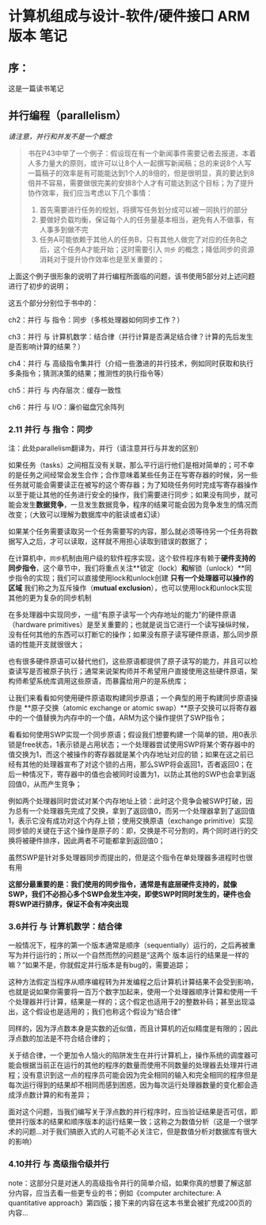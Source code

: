 # 计算机组成与设计-软件/硬件接口 ARM版本 笔记



## 序：

这是一篇读书笔记



## 并行编程（parallelism）

*请注意，并行和并发不是一个概念*

> 书在P43中举了一个例子：假设现在有一个新闻事件需要记者去报道，本着人多力量大的原则，或许可以让8个人一起撰写新闻稿；总的来说8个人写一篇稿子的效率是有可能能达到1个人的8倍的，但是很明显，真的要达到8倍并不容易，需要做很完美的安排8个人才有可能达到这个目标；为了提升协作效率，我们应当考虑以下几个事情：
>
> 1. 首先需要进行任务的规划，将撰写任务划分成可以被一同执行的部分
> 2. 要做好负载均衡，保证每个人的任务量基本相当，避免有人不做事，有人事多到做不完
> 3. 任务A可能依赖于其他人的任务B，只有其他人做完了对应的任务B之后，这个任务A才能开始；这时需要引入 `同步` 的概念；降低同步的资源消耗对于提升协作效率也是至关重要的；

上面这个例子很形象的说明了并行编程所面临的问题，该书使用5部分对上述问题进行了初步的说明；

这五个部分分别位于书中的：

ch2：并行 与 指令：同步（多核处理器如何同步工作？）

ch3：并行 与 计算机数学：结合律（并行计算是否满足结合律？计算的先后发生是否影响计算的结果？）

ch4：并行 与 高级指令集并行（介绍一些激进的并行技术，例如同时获取和执行多条指令；猜测决策的结果；推测性的执行指令等）

ch5：并行 与 内存层次：缓存一致性

ch6：并行 与 I/O：廉价磁盘冗余阵列





### 2.11 并行 与 指令：同步

注：此处parallelism翻译为，并行（请注意并行与并发的区别）

如果任务（tasks）之间相互没有关联，那么平行运行他们是相对简单的；可不幸的是任务之间经常会发生合作；合作意味着某些任务正在写寄存器的时候，另一些任务就可能会需要读正在被写的这个寄存器；为了知晓任务何时完成写寄存器操作以至于能让其他的任务进行安全的操作，我们需要进行同步；如果没有同步，就可能会发生**数据竞争**，一旦发生数据竞争，程序的结果可能会因为竞争发生的情况而改变；（大致可以理解为数据库中的脏读或者幻读）

如果某个任务需要读取另一个任务需要写的内容，那么就必须等待另一个任务将数据写入之后，才可以读取，这样就不用担心读取到错误的数据了；

在计算机中，`同步`机制由用户级的软件程序实现，这个软件程序有赖于**硬件支持的同步指令**，这个章节中，我们将重点关注**锁定（lock）**和**解锁（unlock）**同步指令的实现；我们可以直接使用lock和unlock创建 **只有一个处理器可以操作的区域** 我们称之为互斥操作（**mutual exclusion**），也可以使用lock和unlock实现其他的更为复杂的同步机制

在多处理器中实现同步，一组“有原子读写一个内存地址的能力”的硬件原语（hardware primitives）是至关重要的；也就是说当它进行一个读写操纵时候，没有任何其他的东西可以打断它的操作；如果没有原子读写硬件原语，那么同步原语的性能开支就很很大；

也有很多硬件原语可以替代他们，这些原语都提供了原子读写的能力，并且可以检查读写是否被原子执行；通常来说架构师并不希望用户直接使用这些硬件原语，架构师希望系统库调用这些原语，而暴露给用户的是系统库；

让我们来看看如何使用硬件原语取构建同步原语；一个典型的用于构建同步原语操作是 **原子交换（atomic exchange or atomic swap）**原子交换可以将寄存器中的一个值替换为内存中的一个值，ARM为这个操作提供了SWP指令；

看看如何使用SWP实现一个同步原语；假设我们想要构建一个简单的锁，用0表示锁是free状态，1表示锁是占用状态；一个处理器尝试使用SWP将某个寄存器中的值交换为1，而这个被操作的寄存器就是某个内存地址对应的锁；如果在这之前已经有其他的处理器宣布了对这个锁的占用，那么SWP将会返回1，否者返回0；在后一种情况下，寄存器中的值也会被同时设置为1，以防止其他的SWP也会拿到返回值0，从而产生竞争；

例如两个处理器同时尝试对某个内存地址上锁：此时这个竞争会被SWP打破，因为总有一个处理器先完成了交换，拿到了返回值0，而另一个处理器拿到了返回值1，表示它没有成功对这个内存上锁；使用交换原语（exchange primitive）实现同步锁的关键在于这个操作是原子的：即，交换是不可分割的，两个同时进行的交换将被硬件排序，因此两者不可能都拿到返回值0；

虽然SWP是针对多处理器同步而提出的，但是这个指令在单处理器多进程时也很有用

**这部分最重要的是：我们使用的同步指令，通常是有底层硬件支持的，就像SWP，我们不必担心多个SWP会发生冲突，即使SWP时同时发生的，硬件也会将SWP进行排序，保证不会有冲突出现**

### 3.6并行 与 计算机数学：结合律

一般情况下，程序的第一个版本通常是顺序（sequentially）运行的，之后再被重写为并行运行的；所以一个自然而然的问题是“这两个 版本运行的结果是一样的嘛？”如果不是，你就假定并行版本是有bug的，需要追踪；

这种方法假定当程序从顺序编程转为并发编程之后计算机计算结果不会受到影响，也就是说如果你需要将一百万个数字加起来，使用一个处理器顺序计算和使用一千个处理器并行计算，结果是一样的；这个假定也适用于2的整数补码；甚至出现溢出，这个假设也是适用的；我们也称这个假设为“结合律”

同样的，因为浮点数本身是实数的近似值，而且计算机的近似精度是有限的；因此浮点数的加法是不符合结合律的；

关于结合律，一个更加令人恼火的陷阱发生在并行计算机上，操作系统的调度器可能会根据当前正在运行的其他的程序的数量而使用不同数量的处理器去处理并行进程；没有意识到这一点的程序员可能会因为完全相同的输入和完全相同的程序但是每次运行得到的结果却不相同而感到困惑，因为每次运行处理器数量的变化都会造成浮点数计算的和有差异；

面对这个问题，当我们编写关于浮点数的并行程序时，应当验证结果是否可信，即使并行版本的结果和顺序版本的运行结果一致；这称之为数值分析（这是一个很学术的问题...对于我们搞嵌入式的人可能不必关注它，但是数值分析对数据库有很大的影响）

### 4.10并行 与 高级指令级并行

note：这部分只是对迷人的高级指令并行的简单介绍，如果你真的想要了解这部分内容，应当去看一些更专业的书；例如《computer architecture: A quantitative approach》第四版；接下来的内容在这本书里会被扩充成200页的内容...

